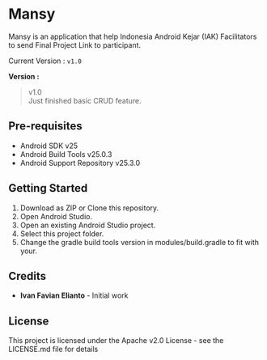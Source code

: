 # Mansy
Mansy is an application that help Indonesia Android Kejar (IAK) Facilitators to send Final Project Link to participant.

Current Version : ```v1.0```

**Version :**
> v1.0  
> Just finished basic CRUD feature.

## Pre-requisites  
- Android SDK v25
- Android Build Tools v25.0.3
- Android Support Repository v25.3.0  

## Getting Started
1. Download as ZIP or Clone this repository.
2. Open Android Studio.
3. Open an existing Android Studio project.
4. Select this project folder.
5. Change the gradle build tools version in modules/build.gradle to fit with your.  

## Credits
- **Ivan Favian Elianto** - Initial work

## License
This project is licensed under the Apache v2.0 License - see the LICENSE.md file for details

